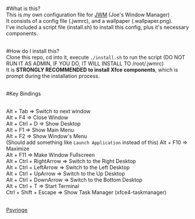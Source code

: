 #What is this?<br>
This is my own configuration file for <a href="http://joewing.net/projects/jwm/" target="_blank">JWM</a> (Joe's Window Manager)<br>
It consists of a config file (.jwmrc), and a wallpaper (.wallpaper.png).<br>
I've included a script file (install.sh) to install this config, plus it's necessary components.<br><br>

#How do I install this?<br>
Clone this repo, cd into it, execute `./install.sh` to run the script (DO NOT RUN IT AS ADMIN, IF YOU DO, IT WILL INSTALL TO /root/.jwmrc)<br>
It is <b>STRONGLY RECOMMENDED to install Xfce components</b>, which is prompt during the installation process.<br><br>

#Key Bindings<br><br>

Alt + Tab => Switch to next window<br>
Alt + F4 => Close Window<br>
Alt + Ctrl + D => Show Desktop<br>
Alt + F1 => Show Main Menu<br>
Alt + F2 => Show Window's Menu<br> (Should add something like `Launch Application` instead of this)
Alt + F10 => Maximize<br>
Alt + F11 => Make Window Fullscreen<br>
Alt + Ctrl + RightArrow => Switch to the Right Desktop<br>
Alt + Ctrl + LeftArrow => Switch to the Left Desktop<br>
Alt + Ctrl + UpArrow => Switch to the Up Desktop<br>
Alt + Ctrl + DownArrow => Switch to the Bottom Desktop<br>
Alt + Ctrl + T => Start Terminal<br>
Ctrl + Shift + Escape => Show Task Manager (xfce4-taskmanager)<br><br>

<a href="mailto:psyringe@protonmail.com">Psyringe<a>

